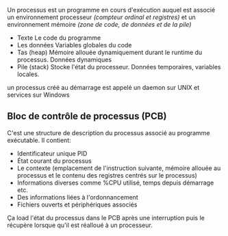 Un processus est un programme en cours d'exécution auquel est associé un environnement processeur *(compteur ordinal et registres)* et un environnement mémoire *(zone de code, de données et de la pile)*

- Texte
  Le code du programme
- Les données
  Variables globales du code
- Tas (heap)
  Mémoire allouée dynamiquement durant le runtime du processus. Données dynamiques
- Pile (stack)
  Stocke l'état du processeur. Données temporaires, variables locales.

un processus créé au démarrage est appelé un daemon sur UNIX et services sur Windows 

## Bloc de contrôle de processus (PCB)
C'est une structure de description du processus associé au programme exécutable.
Il contient:
- Identificateur unique PID
- État courant du processus
- Le contexte (emplacement de l'instruction suivante, mémoire allouée au processus et le contenu des registres centrés sur le processus)
- Informations diverses comme %CPU utilisé, temps depuis démarrage etc.
- Des informations liées à l'ordonnancement
- Fichiers ouverts et périphériques associés

Ça load l'état du processus dans le PCB après une interruption puis le récupère lorsque qu'il est réalloué à un processeur.